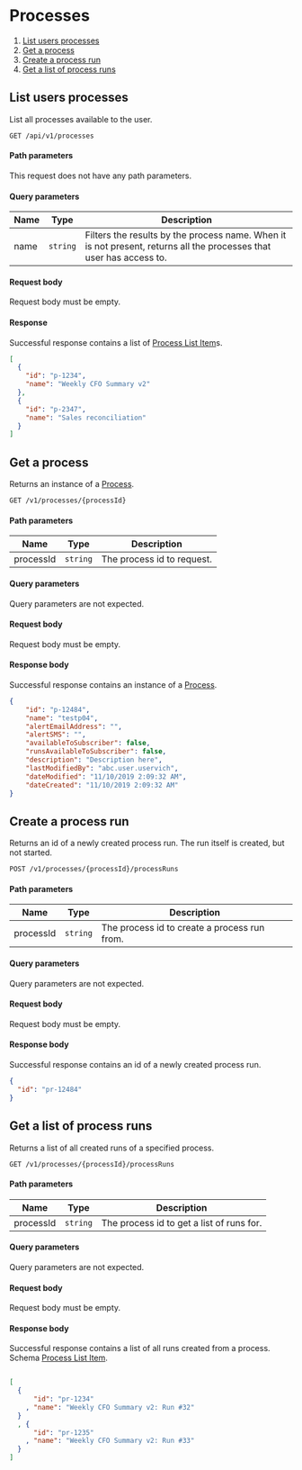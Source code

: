 # Processes

1. [List users processes](#list-users-processes)
2. [Get a process](#get-a-process)
3. [Create a process run](#create-a-process-run)
4. [Get a list of process runs](#get-a-list-of-process-runs)

## List users processes

List all processes available to the user.

```apacheconfig
GET /api/v1/processes
```

#### Path parameters

This request does not have any path parameters.

#### Query parameters

| Name | Type |Description |
| ------------- |------------- | -------------|
|name|`string`|Filters the results by the process name. When it is not present, returns all the processes that user has access to. |

#### Request body
Request body must be empty.

#### Response

Successful response contains a list of [Process List Item](./schemas.md/#process-list-item)s.

```json
[
  {
    "id": "p-1234",
    "name": "Weekly CFO Summary v2"
  },
  {
    "id": "p-2347",
    "name": "Sales reconciliation"
  }
]
```

## Get a process

Returns an instance of a [Process](./schemas.md/#process).

```apacheconfig
GET /v1/processes/{processId}
```

#### Path parameters

| Name | Type | Description |
| ------------- |------------- | -------------|
| processId | `string` | The process id to request. |


#### Query parameters
Query parameters are not expected.

#### Request body
Request body must be empty.

#### Response body
Successful response contains an instance of a [Process](./schemas.md/#process).

```json
{
    "id": "p-12484",
    "name": "testp04",
    "alertEmailAddress": "",
    "alertSMS": "",
    "availableToSubscriber": false,
    "runsAvailableToSubscriber": false,
    "description": "Description here",
    "lastModifiedBy": "abc.user.uservich",
    "dateModified": "11/10/2019 2:09:32 AM",
    "dateCreated": "11/10/2019 2:09:32 AM"
}
```

## Create a process run

Returns an id of a newly created process run. The run itself is created, but not started.

```apacheconfig
POST /v1/processes/{processId}/processRuns
```

#### Path parameters

| Name | Type | Description |
| ------------- |------------- | -------------|
| processId | `string` | The process id to create a process run from. |

#### Query parameters
Query parameters are not expected.

#### Request body
Request body must be empty.

#### Response body
Successful response contains an id of a newly created process run.

```json
{
  "id": "pr-12484"
}
```

## Get a list of process runs

Returns a list of all created runs of a specified process.

```apacheconfig
GET /v1/processes/{processId}/processRuns
```

#### Path parameters

| Name | Type | Description |
| ------------- |------------- | -------------|
| processId | `string` | The process id to get a list of runs for. |

#### Query parameters
Query parameters are not expected.

#### Request body
Request body must be empty.

#### Response body
Successful response contains a list of all runs created from a process. Schema [Process List Item](./schemas.md/#process-list-item).

```json

[
  {
      "id": "pr-1234"
    , "name": "Weekly CFO Summary v2: Run #32"
  }
  , {
      "id": "pr-1235"
    , "name": "Weekly CFO Summary v2: Run #33"
  }
]
```